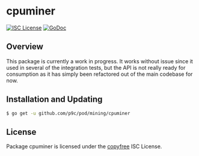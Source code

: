 # cpuminer

[![ISC License](http://img.shields.io/badge/license-ISC-blue.svg)](http://copyfree.org)
[![GoDoc](https://img.shields.io/badge/godoc-reference-blue.svg)](http://godoc.org/github.com/p9c/pod/mining/cpuminer)

## Overview

This package is currently a work in progress. It works without issue since it
used in several of the integration tests, but the API is not really ready for
consumption as it has simply been refactored out of the main codebase for now.

## Installation and Updating

```bash
$ go get -u github.com/p9c/pod/mining/cpuminer
```

## License

Package cpuminer is licensed under the [copyfree](http://copyfree.org) ISC
License.
